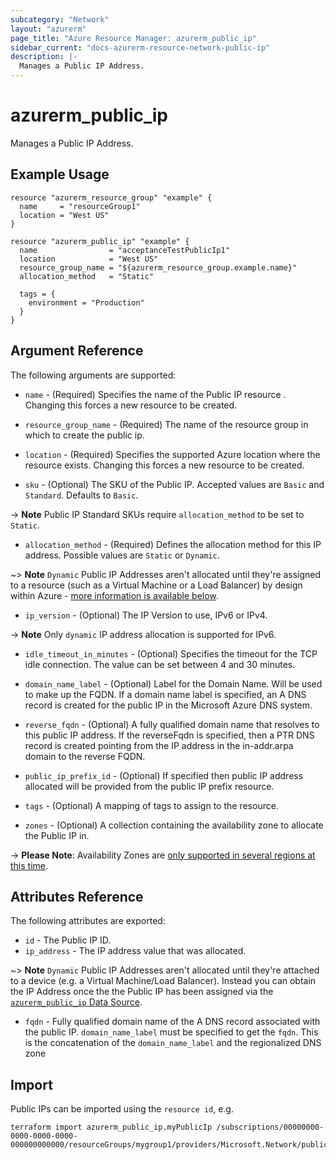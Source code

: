 ```yaml
---
subcategory: "Network"
layout: "azurerm"
page_title: "Azure Resource Manager: azurerm_public_ip"
sidebar_current: "docs-azurerm-resource-network-public-ip"
description: |-
  Manages a Public IP Address.
---
```


# azurerm_public_ip

Manages a Public IP Address.

## Example Usage

```hcl
resource "azurerm_resource_group" "example" {
  name     = "resourceGroup1"
  location = "West US"
}

resource "azurerm_public_ip" "example" {
  name                = "acceptanceTestPublicIp1"
  location            = "West US"
  resource_group_name = "${azurerm_resource_group.example.name}"
  allocation_method   = "Static"

  tags = {
    environment = "Production"
  }
}
```

## Argument Reference

The following arguments are supported:

* `name` - (Required) Specifies the name of the Public IP resource . Changing this forces a
    new resource to be created.

* `resource_group_name` - (Required) The name of the resource group in which to
    create the public ip.

* `location` - (Required) Specifies the supported Azure location where the resource exists. Changing this forces a new resource to be created.

* `sku` - (Optional) The SKU of the Public IP. Accepted values are `Basic` and `Standard`. Defaults to `Basic`.

-> **Note** Public IP Standard SKUs require `allocation_method` to be set to `Static`.

* `allocation_method` - (Required)  Defines the allocation method for this IP address. Possible values are `Static` or `Dynamic`.

~> **Note** `Dynamic` Public IP Addresses aren't allocated until they're assigned to a resource (such as a Virtual Machine or a Load Balancer) by design within Azure - [more information is available below](#ip_address).

* `ip_version` - (Optional) The IP Version to use, IPv6 or IPv4.

-> **Note** Only `dynamic` IP address allocation is supported for IPv6.

* `idle_timeout_in_minutes` - (Optional) Specifies the timeout for the TCP idle connection. The value can be set between 4 and 30 minutes.

* `domain_name_label` - (Optional) Label for the Domain Name. Will be used to make up the FQDN.  If a domain name label is specified, an A DNS record is created for the public IP in the Microsoft Azure DNS system.

* `reverse_fqdn` - (Optional) A fully qualified domain name that resolves to this public IP address. If the reverseFqdn is specified, then a PTR DNS record is created pointing from the IP address in the in-addr.arpa domain to the reverse FQDN.

* `public_ip_prefix_id` - (Optional) If specified then public IP address allocated will be provided from the public IP prefix resource.

* `tags` - (Optional) A mapping of tags to assign to the resource.

* `zones` - (Optional) A collection containing the availability zone to allocate the Public IP in.

-> **Please Note**: Availability Zones are [only supported in several regions at this time](https://docs.microsoft.com/en-us/azure/availability-zones/az-overview).

## Attributes Reference

The following attributes are exported:

* `id` - The Public IP ID.
* `ip_address` - The IP address value that was allocated.

~> **Note** `Dynamic` Public IP Addresses aren't allocated until they're attached to a device (e.g. a Virtual Machine/Load Balancer). Instead you can obtain the IP Address once the the Public IP has been assigned via the [`azurerm_public_ip` Data Source](../d/public_ip.html).

* `fqdn` - Fully qualified domain name of the A DNS record associated with the public IP. `domain_name_label` must be specified to get the `fqdn`. This is the concatenation of the `domain_name_label` and the regionalized DNS zone


## Import

Public IPs can be imported using the `resource id`, e.g.

```shell
terraform import azurerm_public_ip.myPublicIp /subscriptions/00000000-0000-0000-0000-000000000000/resourceGroups/mygroup1/providers/Microsoft.Network/publicIPAddresses/myPublicIpAddress1
```
